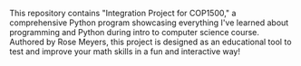 This repository contains "Integration Project for COP1500," a comprehensive Python program showcasing everything I've learned about programming and Python during intro to computer science course. Authored by Rose Meyers, this project is designed as an educational tool to test and improve your math skills in a fun and interactive way!
